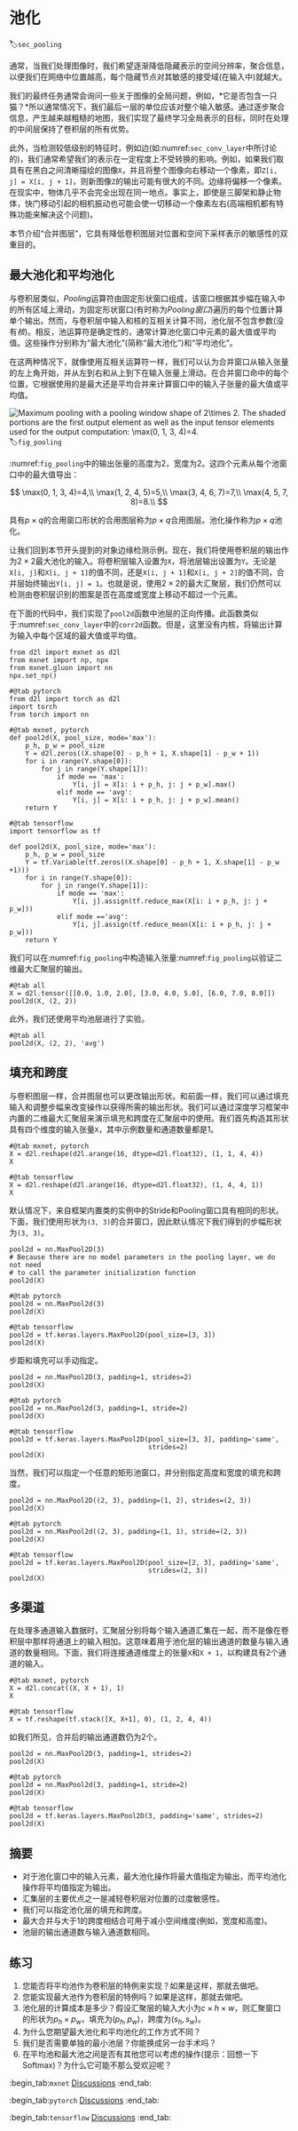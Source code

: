 # 池化
:label:`sec_pooling`

通常，当我们处理图像时，我们希望逐渐降低隐藏表示的空间分辨率，聚合信息，以便我们在网络中位置越高，每个隐藏节点对其敏感的接受域(在输入中)就越大。

我们的最终任务通常会询问一些关于图像的全局问题，例如，*它是否包含一只猫？*所以通常情况下，我们最后一层的单位应该对整个输入敏感。通过逐步聚合信息，产生越来越粗糙的地图，我们实现了最终学习全局表示的目标，同时在处理的中间层保持了卷积层的所有优势。

此外，当检测较低级别的特征时，例如边(如:numref:`sec_conv_layer`中所讨论的)，我们通常希望我们的表示在一定程度上不受转换的影响。例如，如果我们取具有在黑白之间清晰描绘的图像`X`，并且将整个图像向右移动一个像素，即`Z[i, j] = X[i, j + 1]`，则新图像`Z`的输出可能有很大的不同。边缘将偏移一个像素。在现实中，物体几乎不会完全出现在同一地点。事实上，即使是三脚架和静止物体，快门移动引起的相机振动也可能会使一切移动一个像素左右(高端相机都有特殊功能来解决这个问题)。

本节介绍“合并图层”，它具有降低卷积图层对位置和空间下采样表示的敏感性的双重目的。

## 最大池化和平均池化

与卷积层类似，*Pooling*运算符由固定形状窗口组成，该窗口根据其步幅在输入中的所有区域上滑动，为固定形状窗口(有时称为*Pooling窗口*)遍历的每个位置计算单个输出。然而，与卷积层中输入和核的互相关计算不同，池化层不包含参数(没有*核*)。相反，池运算符是确定性的，通常计算池化窗口中元素的最大值或平均值。这些操作分别称为“最大池化”(简称“最大池化”)和“平均池化”。

在这两种情况下，就像使用互相关运算符一样，我们可以认为合并窗口从输入张量的左上角开始，并从左到右和从上到下在输入张量上滑动。在合并窗口命中的每个位置，它根据使用的是最大还是平均合并来计算窗口中的输入子张量的最大值或平均值。

![Maximum pooling with a pooling window shape of $2\times 2$. The shaded portions are the first output element as well as the input tensor elements used for the output computation: $\max(0, 1, 3, 4)=4$.](../img/pooling.svg)
:label:`fig_pooling`

:numref:`fig_pooling`中的输出张量的高度为2，宽度为2。这四个元素从每个池窗口中的最大值导出：

$$
\max(0, 1, 3, 4)=4,\\
\max(1, 2, 4, 5)=5,\\
\max(3, 4, 6, 7)=7,\\
\max(4, 5, 7, 8)=8.\\
$$

具有$p \times q$的合用窗口形状的合用图层称为$p \times q$合用图层。池化操作称为$p \times q$池化。

让我们回到本节开头提到的对象边缘检测示例。现在，我们将使用卷积层的输出作为$2\times 2$最大池化的输入。将卷积层输入设置为`X`，将池层输出设置为`Y`。无论是`X[i, j]`和`X[i, j + 1]`的值不同，还是`X[i, j + 1]`和`X[i, j + 2]`的值不同，合并层始终输出`Y[i, j] = 1`。也就是说，使用$2\times 2$的最大汇聚层，我们仍然可以检测由卷积层识别的图案是否在高度或宽度上移动不超过一个元素。

在下面的代码中，我们实现了`pool2d`函数中池层的正向传播。此函数类似于:numref:`sec_conv_layer`中的`corr2d`函数。但是，这里没有内核，将输出计算为输入中每个区域的最大值或平均值。

```{.python .input}
from d2l import mxnet as d2l
from mxnet import np, npx
from mxnet.gluon import nn
npx.set_np()
```

```{.python .input}
#@tab pytorch
from d2l import torch as d2l
import torch
from torch import nn
```

```{.python .input}
#@tab mxnet, pytorch
def pool2d(X, pool_size, mode='max'):
    p_h, p_w = pool_size
    Y = d2l.zeros((X.shape[0] - p_h + 1, X.shape[1] - p_w + 1))
    for i in range(Y.shape[0]):
        for j in range(Y.shape[1]):
            if mode == 'max':
                Y[i, j] = X[i: i + p_h, j: j + p_w].max()
            elif mode == 'avg':
                Y[i, j] = X[i: i + p_h, j: j + p_w].mean()
    return Y
```

```{.python .input}
#@tab tensorflow
import tensorflow as tf

def pool2d(X, pool_size, mode='max'):
    p_h, p_w = pool_size
    Y = tf.Variable(tf.zeros((X.shape[0] - p_h + 1, X.shape[1] - p_w +1)))
    for i in range(Y.shape[0]):
        for j in range(Y.shape[1]):
            if mode == 'max':
                Y[i, j].assign(tf.reduce_max(X[i: i + p_h, j: j + p_w]))
            elif mode =='avg':
                Y[i, j].assign(tf.reduce_mean(X[i: i + p_h, j: j + p_w]))
    return Y
```

我们可以在:numref:`fig_pooling`中构造输入张量:numref:`fig_pooling`以验证二维最大汇聚层的输出。

```{.python .input}
#@tab all
X = d2l.tensor([[0.0, 1.0, 2.0], [3.0, 4.0, 5.0], [6.0, 7.0, 8.0]])
pool2d(X, (2, 2))
```

此外，我们还使用平均池层进行了实验。

```{.python .input}
#@tab all
pool2d(X, (2, 2), 'avg')
```

## 填充和跨度

与卷积图层一样，合并图层也可以更改输出形状。和前面一样，我们可以通过填充输入和调整步幅来改变操作以获得所需的输出形状。我们可以通过深度学习框架中内置的二维最大汇聚层来演示填充和跨度在汇聚层中的使用。我们首先构造其形状具有四个维度的输入张量`X`，其中示例数量和通道数量都是1。

```{.python .input}
#@tab mxnet, pytorch
X = d2l.reshape(d2l.arange(16, dtype=d2l.float32), (1, 1, 4, 4))
X
```

```{.python .input}
#@tab tensorflow
X = d2l.reshape(d2l.arange(16, dtype=d2l.float32), (1, 4, 4, 1))
X
```

默认情况下，来自框架内置类的实例中的Stride和Pooling窗口具有相同的形状。下面，我们使用形状为`(3, 3)`的合并窗口，因此默认情况下我们得到的步幅形状为`(3, 3)`。

```{.python .input}
pool2d = nn.MaxPool2D(3)
# Because there are no model parameters in the pooling layer, we do not need
# to call the parameter initialization function
pool2d(X)
```

```{.python .input}
#@tab pytorch
pool2d = nn.MaxPool2d(3)
pool2d(X)
```

```{.python .input}
#@tab tensorflow
pool2d = tf.keras.layers.MaxPool2D(pool_size=[3, 3])
pool2d(X)
```

步距和填充可以手动指定。

```{.python .input}
pool2d = nn.MaxPool2D(3, padding=1, strides=2)
pool2d(X)
```

```{.python .input}
#@tab pytorch
pool2d = nn.MaxPool2d(3, padding=1, stride=2)
pool2d(X)
```

```{.python .input}
#@tab tensorflow
pool2d = tf.keras.layers.MaxPool2D(pool_size=[3, 3], padding='same',
                                   strides=2)
pool2d(X)
```

当然，我们可以指定一个任意的矩形池窗口，并分别指定高度和宽度的填充和跨度。

```{.python .input}
pool2d = nn.MaxPool2D((2, 3), padding=(1, 2), strides=(2, 3))
pool2d(X)
```

```{.python .input}
#@tab pytorch
pool2d = nn.MaxPool2d((2, 3), padding=(1, 1), stride=(2, 3))
pool2d(X)
```

```{.python .input}
#@tab tensorflow
pool2d = tf.keras.layers.MaxPool2D(pool_size=[2, 3], padding='same',
                                   strides=(2, 3))
pool2d(X)
```

## 多渠道

在处理多通道输入数据时，汇聚层分别将每个输入通道汇集在一起，而不是像在卷积层中那样将通道上的输入相加。这意味着用于池化层的输出通道的数量与输入通道的数量相同。下面，我们将连接通道维度上的张量`X`和`X + 1`，以构建具有2个通道的输入。

```{.python .input}
#@tab mxnet, pytorch
X = d2l.concat((X, X + 1), 1)
X
```

```{.python .input}
#@tab tensorflow
X = tf.reshape(tf.stack([X, X+1], 0), (1, 2, 4, 4))
```

如我们所见，合并后的输出通道数仍为2个。

```{.python .input}
pool2d = nn.MaxPool2D(3, padding=1, strides=2)
pool2d(X)
```

```{.python .input}
#@tab pytorch
pool2d = nn.MaxPool2d(3, padding=1, stride=2)
pool2d(X)
```

```{.python .input}
#@tab tensorflow
pool2d = tf.keras.layers.MaxPool2D(3, padding='same', strides=2)
pool2d(X)
```

## 摘要

* 对于池化窗口中的输入元素，最大池化操作将最大值指定为输出，而平均池化操作将平均值指定为输出。
* 汇集层的主要优点之一是减轻卷积层对位置的过度敏感性。
* 我们可以指定池化层的填充和跨度。
* 最大合并与大于1的跨度相结合可用于减小空间维度(例如，宽度和高度)。
* 池层的输出通道数与输入通道数相同。

## 练习

1. 您能否将平均池作为卷积层的特例来实现？如果是这样，那就去做吧。
1. 您能实现最大池作为卷积层的特例吗？如果是这样，那就去做吧。
1. 池化层的计算成本是多少？假设汇聚层的输入大小为$c\times h\times w$，则汇聚窗口的形状为$p_h\times p_w$，填充为$(p_h, p_w)$，跨度为$(s_h, s_w)$。
1. 为什么您期望最大池化和平均池化的工作方式不同？
1. 我们是否需要单独的最小池层？你能换成另一台手术吗？
1. 在平均池和最大池之间是否有其他您可以考虑的操作(提示：回想一下Softmax)？为什么它可能不那么受欢迎呢？

:begin_tab:`mxnet`
[Discussions](https://discuss.d2l.ai/t/71)
:end_tab:

:begin_tab:`pytorch`
[Discussions](https://discuss.d2l.ai/t/72)
:end_tab:

:begin_tab:`tensorflow`
[Discussions](https://discuss.d2l.ai/t/274)
:end_tab:

